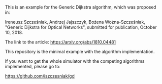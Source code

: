 This is an example for the Generic Dijkstra algorithm, which was
proposed in:

Ireneusz Szcześniak, Andrzej Jajszczyk, Bożena Woźna-Szcześniak,
"Generic Dijkstra for Optical Networks", submitted for publication,
October 10, 2018.

The link to the article: https://arxiv.org/abs/1810.04481

This repository is the minimal example with the algorithm
implementation.

If you want to get the whole simulator with the competing algorithms
implemented, please go to:

https://github.com/iszczesniak/gd
